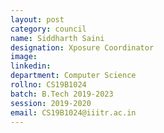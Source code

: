 ```yaml
---
layout: post
category: council
name: Siddharth Saini
designation: Xposure Coordinator
image:
linkedin:
department: Computer Science
rollno: CS19B1024
batch: B.Tech 2019-2023
session: 2019-2020
email: CS19B1024@iiitr.ac.in
---
```


<!-- @format -->

